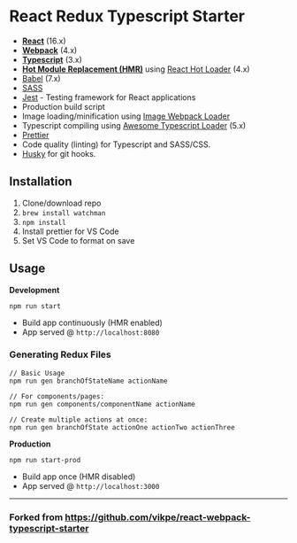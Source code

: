 # React Redux Typescript Starter

- **[React](https://facebook.github.io/react/)** (16.x)
- **[Webpack](https://webpack.js.org/)** (4.x)
- **[Typescript](https://www.typescriptlang.org/)** (3.x)
- **[Hot Module Replacement (HMR)](https://webpack.js.org/concepts/hot-module-replacement/)** using [React Hot Loader](https://github.com/gaearon/react-hot-loader) (4.x)
- [Babel](http://babeljs.io/) (7.x)
- [SASS](http://sass-lang.com/)
- [Jest](https://facebook.github.io/jest/) - Testing framework for React applications
- Production build script
- Image loading/minification using [Image Webpack Loader](https://github.com/tcoopman/image-webpack-loader)
- Typescript compiling using [Awesome Typescript Loader](https://github.com/s-panferov/awesome-typescript-loader) (5.x)
- [Prettier](https://github.com/prettier/prettier)
- Code quality (linting) for Typescript and SASS/CSS.
- [Husky](https://github.com/typicode/husky) for git hooks.

## Installation

1. Clone/download repo
2. `brew install watchman`
3. `npm install`
4. Install prettier for VS Code
5. Set VS Code to format on save

## Usage

**Development**

`npm run start`

- Build app continuously (HMR enabled)
- App served @ `http://localhost:8080`

### Generating Redux Files

```
// Basic Usage
npm run gen branchOfStateName actionName

// For components/pages:
npm run gen components/componentName actionName

// Create multiple actions at once:
npm run gen branchOfState actionOne actionTwo actionThree
```

**Production**

`npm run start-prod`

- Build app once (HMR disabled)
- App served @ `http://localhost:3000`

---

### Forked from https://github.com/vikpe/react-webpack-typescript-starter
